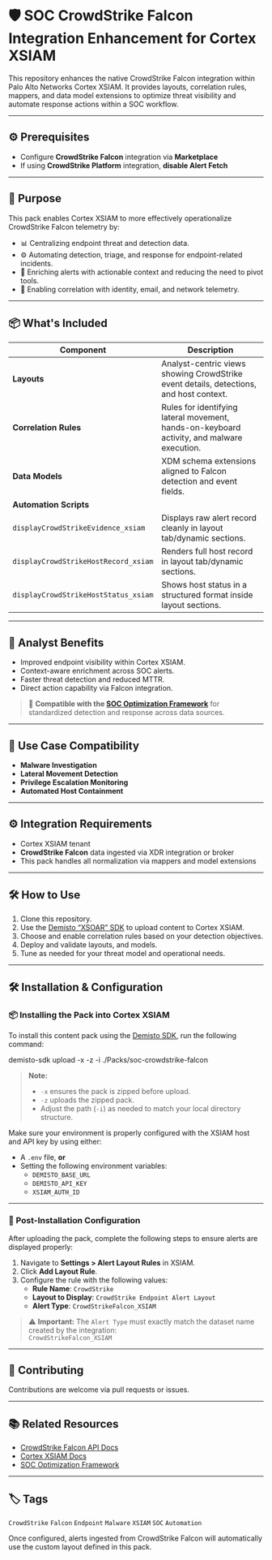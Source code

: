 # 🛡️ SOC CrowdStrike Falcon Integration Enhancement for Cortex XSIAM

This repository enhances the native CrowdStrike Falcon integration within Palo Alto Networks Cortex XSIAM. It provides layouts, correlation rules, mappers, and data model extensions to optimize threat visibility and automate response actions within a SOC workflow.

---

## ⚙️ Prerequisites

- Configure **CrowdStrike Falcon** integration via **Marketplace**
- If using **CrowdStrike Platform** integration, **disable Alert Fetch**

---

## 🚀 Purpose

This pack enables Cortex XSIAM to more effectively operationalize CrowdStrike Falcon telemetry by:

- 📊 Centralizing endpoint threat and detection data.
- ⚙️ Automating detection, triage, and response for endpoint-related incidents.
- 🔁 Enriching alerts with actionable context and reducing the need to pivot tools.
- 🧩 Enabling correlation with identity, email, and network telemetry.

---

## 📦 What's Included

| Component        | Description                                                                 |
|------------------|-----------------------------------------------------------------------------|
| **Layouts**       | Analyst-centric views showing CrowdStrike event details, detections, and host context. |
| **Correlation Rules** | Rules for identifying lateral movement, hands-on-keyboard activity, and malware execution. |
| **Data Models**   | XDM schema extensions aligned to Falcon detection and event fields. |
| **Automation Scripts** |  
| `displayCrowdStrikeEvidence_xsiam` | Displays raw alert record cleanly in layout tab/dynamic sections. |
| `displayCrowdStrikeHostRecord_xsiam` | Renders full host record in layout tab/dynamic sections. |
| `displayCrowdStrikeHostStatus_xsiam` | Shows host status in a structured format inside layout sections. |

---

## 🧠 Analyst Benefits

- Improved endpoint visibility within Cortex XSIAM.
- Context-aware enrichment across SOC alerts.
- Faster threat detection and reduced MTTR.
- Direct action capability via Falcon integration.

> 🔄 **Compatible with the [SOC Optimization Framework](https://github.com/Palo-Cortex/soc-optimization-framework)** for standardized detection and response across data sources.

---

## 🔗 Use Case Compatibility

- **Malware Investigation**
- **Lateral Movement Detection**
- **Privilege Escalation Monitoring**
- **Automated Host Containment**

---

## ⚙️ Integration Requirements

- Cortex XSIAM tenant
- **CrowdStrike Falcon** data ingested via XDR integration or broker
- This pack handles all normalization via mappers and model extensions

---

## 🛠️ How to Use

1. Clone this repository.
2. Use the [Demisto “XSOAR” SDK](https://github.com/demisto/demisto-sdk) to upload content to Cortex XSIAM.
3. Choose and enable correlation rules based on your detection objectives.
4. Deploy and validate layouts, and models.
5. Tune as needed for your threat model and operational needs.

---

## 🛠 Installation & Configuration

### 📦 Installing the Pack into Cortex XSIAM

To install this content pack using the [Demisto SDK](https://github.com/demisto/demisto-sdk), run the following command:

demisto-sdk upload -x -z -i ./Packs/soc-crowdstrike-falcon

> **Note:**  
> - `-x` ensures the pack is zipped before upload.  
> - `-z` uploads the zipped pack.  
> - Adjust the path (`-i`) as needed to match your local directory structure.

Make sure your environment is properly configured with the XSIAM host and API key by using either:

- A `.env` file, **or**
- Setting the following environment variables:
  - `DEMISTO_BASE_URL`
  - `DEMISTO_API_KEY`
  - `XSIAM_AUTH_ID`

---

### 🧩 Post-Installation Configuration

After uploading the pack, complete the following steps to ensure alerts are displayed properly:

1. Navigate to **Settings > Alert Layout Rules** in XSIAM.
2. Click **Add Layout Rule**.
3. Configure the rule with the following values:
   - **Rule Name**: `CrowdStrike`
   - **Layout to Display**: `CrowdStrike Endpoint Alert Layout`
   - **Alert Type**: `CrowdStrikeFalcon_XSIAM`

> ⚠️ **Important:** The `Alert Type` must exactly match the dataset name created by the integration:  
> `CrowdStrikeFalcon_XSIAM`

---

## 🤝 Contributing

Contributions are welcome via pull requests or issues.

---

## 📚 Related Resources

- [CrowdStrike Falcon API Docs](https://falcon.crowdstrike.com/support/documentation)
- [Cortex XSIAM Docs](https://docs.paloaltonetworks.com/cortex/cortex-xsiam)
- [SOC Optimization Framework](https://github.com/Palo-Cortex/soc-optimization-framework)

---

## 🏷️ Tags

`CrowdStrike` `Falcon` `Endpoint` `Malware` `XSIAM` `SOC` `Automation`

Once configured, alerts ingested from CrowdStrike Falcon will automatically use the custom layout defined in this pack.
